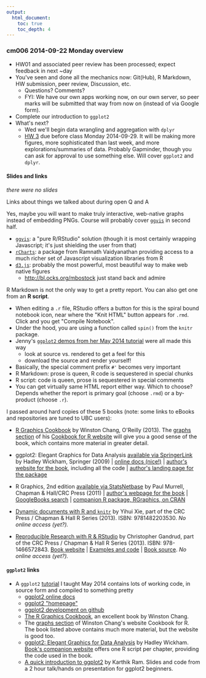 ```yaml
---
output:
  html_document:
    toc: true
    toc_depth: 4
---
```


### cm006 2014-09-22 Monday overview

  * HW01 and associated peer review has been processed; expect feedback in next ~day
  * You've seen and done all the mechanics now: Git(Hub), R Markdown, HW submission, peer review, Discussion, etc.
    - Questions? Comments?
    - FYI: We have our own apps working now, on our own server, so peer marks will be submitted that way from now on (instead of via Google form).
  * Complete our introduction to `ggplot2`
  * What's next?
    - Wed we'll begin data wrangling and aggregation with `dplyr`
    - [HW 3](hw03_???.html) due before class Monday 2014-09-29. It will be making more figures, more sophisticated than last week, and more explorations/summaries of data. Probably Gapminder, though you can ask for approval to use something else. Will cover `ggplot2` and `dplyr`.    
    
#### Slides and links

*there were no slides*

Links about things we talked about during open Q and A

Yes, maybe you will want to make truly interactive, web-native graphs instead of embedding PNGs. Course will probably cover [`ggvis`](http://ggvis.rstudio.com) in second half.

  * [`ggvis`](http://ggvis.rstudio.com): a "pure R/RStudio" solution (though it is most certainly wrapping Javascript; it's just shielding the user from that)
  * [`rCharts`](http://rcharts.io): a package from Ramnath Vaidyanathan providing access to a much richer set of Javascript visualization libraries from R
  * [`d3.js`](http://d3js.org): probably the most powerful, most beautiful way to make web native figures
    - <http://bl.ocks.org/mbostock> just stand back and admire

R Markdown is not the only way to get a pretty report. You can also get one from an __R script__.

  * When editing a `.r` file, RStudio offers a button for this is the spiral bound notebook icon, near where the "Knit HTML" button appears for `.rmd`. Click and you get "Compile Notebook".
  * Under the hood, you are using a function called `spin()` from the `knitr` package.
  * Jenny's [`ggplot2` demos from her May 2014 tutorial](https://github.com/jennybc/ggplot2-tutorial) were all made this way
    - look at source vs. rendered to get a feel for this
    - download the source and render yourself!
  * Basically, the special comment prefix `#'` becomes very important
  * R Markdown: prose is queen, R code is sequestered in special chunks
  * R script: code is queen, prose is sequestered in special comments
  * You can get virtually same HTML report either way. Which to choose? Depends whether the report is primary goal (choose `.rmd`) or a by-product (choose `.r`).
  
I passed around hard copies of these 5 books (note: some links to eBooks and repositories are tuned to UBC users):

  * [R Graphics Cookbook](http://shop.oreilly.com/product/0636920023135.do) by Winston Chang, O'Reilly (2013). The [graphs section](http://www.cookbook-r.com/Graphs/) of his [Cookbook for R website](http://www.cookbook-r.com) will give you a good sense of the book, which contains more material in greater detail.

  * ggplot2: Elegant Graphics for Data Analysis [available via SpringerLink](http://ezproxy.library.ubc.ca/login?url=http://link.springer.com.ezproxy.library.ubc.ca/book/10.1007/978-0-387-98141-3/page/1) by Hadley Wickham, Springer (2009) | [online docs (nice!)](http://docs.ggplot2.org/current/) | [author's website for the book](http://ggplot2.org/book/), including all the code | [author's landing page for the package](http://ggplot2.org)

  * R Graphics, 2nd edition [available via StatsNetbase](http://ezproxy.library.ubc.ca/login?url=http://www.crcnetbase.com.ezproxy.library.ubc.ca/ISBN/978-1-4398-3176-2) by Paul Murrell, Chapman & Hall/CRC Press (2011) | [author's webpage for the book](http://www.stat.auckland.ac.nz/~paul/RG2e/) | [GoogleBooks search](http://books.google.ca/books?id=uacCQgAACAAJ&source=gbs_book_other_versions) | [companion R package, RGraphics, on CRAN](http://cran.r-project.org/web/packages/RGraphics/index.html)

  * [Dynamic documents with R and `knitr`](http://www.amazon.com/Dynamic-Documents-knitr-Chapman-Series/dp/1482203537) by Yihui Xie, part of the CRC Press / Chapman & Hall R Series (2013). ISBN: 9781482203530. *No online access (yet?).*

  * [Reproducible Research with R & RStudio](http://www.amazon.com/Reproducible-Research-RStudio-Chapman-Series/dp/1466572841) by Christopher Gandrud, part of the CRC Press / Chapman & Hall R Series (2013). ISBN: 978-1466572843. [Book website](http://christophergandrud.github.io/RepResR-RStudio/) | [Examples and code](https://github.com/christophergandrud/Rep-Res-Examples) | [Book source](https://github.com/christophergandrud/Rep-Res-Book). *No online access (yet?).*
  
#### `ggplot2` links

  * A `ggplot2` [tutorial](https://github.com/jennybc/ggplot2-tutorial) I taught May 2014 contains lots of working code, in source form and compiled to something pretty
    - [ggplot2 online docs](http://docs.ggplot2.org/current/)
    - [ggplot2 "homepage"](http://ggplot2.org)
    - [ggplot2 development on github](https://github.com/hadley/ggplot2) 
    - [The R Graphics Cookbook](http://shop.oreilly.com/product/0636920023135.do), an excellent book by Winston Chang.
    - The [graphs section](http://www.cookbook-r.com/Graphs/) of Winston Chang's website Cookbook for R. The book listed above contains much more material, but the website is good too.
    - [ggplot2: Elegant Graphics for Data Analysis](http://www.amazon.com/dp/0387981403/ref=cm_sw_su_dp?tag=ggplot2-20) by Hadley Wickham. [Book's companion website](http://ggplot2.org/book/) offers one R script per chapter, providing the code used in the book.
    - [A quick introduction to ggplot2](http://inundata.org/2013/04/10/a-quick-introduction-to-ggplot2/) by Karthik Ram. Slides and code from a 2 hour talk/hands on presentation for ggplot2 beginners.
  